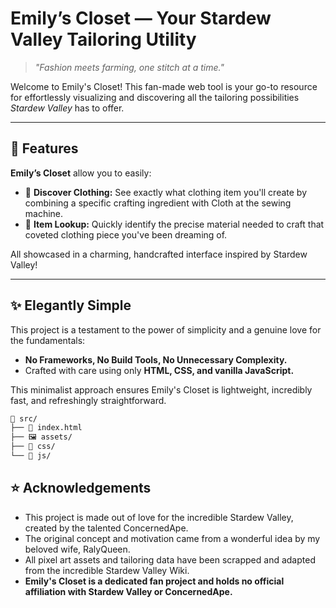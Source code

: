 # Emily’s Closet — Your Stardew Valley Tailoring Utility

> *"Fashion meets farming, one stitch at a time."*

Welcome to Emily's Closet! This fan-made web tool is your go-to resource for effortlessly visualizing and discovering all the tailoring possibilities *Stardew Valley* has to offer.

---

## 🎯 Features

**Emily’s Closet** allow you to easily:

- 👗 **Discover Clothing:** See exactly what clothing item you'll create by combining a specific crafting ingredient with Cloth at the sewing machine.
- 🧣 **Item Lookup:** Quickly identify the precise material needed to craft that coveted clothing piece you've been dreaming of.

All showcased in a charming, handcrafted interface inspired by Stardew Valley!

---

## ✨ Elegantly Simple

This project is a testament to the power of simplicity and a genuine love for the fundamentals:

- **No Frameworks, No Build Tools, No Unnecessary Complexity.**
- Crafted with care using only **HTML, CSS, and vanilla JavaScript.**

This minimalist approach ensures Emily's Closet is lightweight, incredibly fast, and refreshingly straightforward.

```bash
📁 src/
├── 📄 index.html
├── 🖼️ assets/
├── 🎨 css/
└── 📜 js/
```

## ⭐ Acknowledgements
- This project is made out of love for the incredible Stardew Valley, created by the talented ConcernedApe.
- The original concept and motivation came from a wonderful idea by my beloved wife, RalyQueen.
- All pixel art assets and tailoring data have been scrapped and adapted from the incredible Stardew Valley Wiki.
- **Emily's Closet is a dedicated fan project and holds no official affiliation with Stardew Valley or ConcernedApe.**
